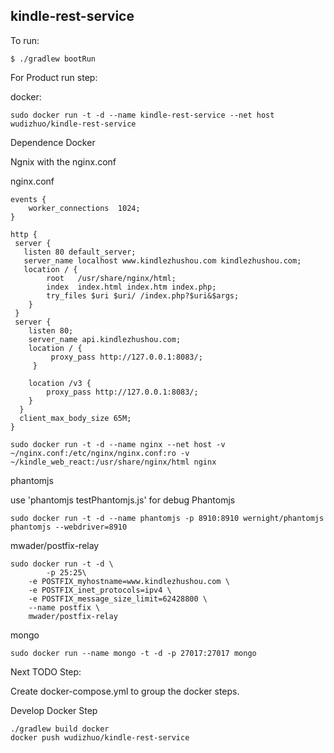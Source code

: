 ## kindle-rest-service

To run:

```
$ ./gradlew bootRun
```

For Product run step:

docker:
```
sudo docker run -t -d --name kindle-rest-service --net host wudizhuo/kindle-rest-service

```

Dependence Docker

Ngnix with the nginx.conf
 
nginx.conf
```
events {
    worker_connections  1024;
}

http {
 server {
   listen 80 default_server;
   server_name localhost www.kindlezhushou.com kindlezhushou.com;
   location / {
        root   /usr/share/nginx/html;
        index  index.html index.htm index.php;
        try_files $uri $uri/ /index.php?$uri&$args;
    }
 }
 server {
    listen 80;
    server_name api.kindlezhushou.com;
    location / {
         proxy_pass http://127.0.0.1:8083/;
     }
 
    location /v3 {
        proxy_pass http://127.0.0.1:8083/;
    }
  }
  client_max_body_size 65M;
}
```
```
sudo docker run -t -d --name nginx --net host -v ~/nginx.conf:/etc/nginx/nginx.conf:ro -v ~/kindle_web_react:/usr/share/nginx/html nginx
```
phantomjs

use 'phantomjs testPhantomjs.js' for debug Phantomjs

```
sudo docker run -t -d --name phantomjs -p 8910:8910 wernight/phantomjs phantomjs --webdriver=8910
```

mwader/postfix-relay

```
sudo docker run -t -d \
        -p 25:25\
    -e POSTFIX_myhostname=www.kindlezhushou.com \
    -e POSTFIX_inet_protocols=ipv4 \
    -e POSTFIX_message_size_limit=62428800 \
    --name postfix \
    mwader/postfix-relay
```

mongo
```
sudo docker run --name mongo -t -d -p 27017:27017 mongo

```

Next TODO Step: 

Create docker-compose.yml to group the docker steps. 


Develop Docker Step

```
./gradlew build docker
docker push wudizhuo/kindle-rest-service
```


